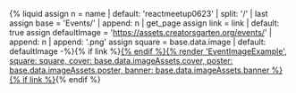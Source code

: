 {% liquid
assign n = name | default: 'reactmeetup0623' | split: '/' | last
assign base = 'Events/' | append: n | get_page
assign link = link | default: true
assign defaultImage = 'https://assets.creatorsgarten.org/events/' | append: n | append: '.png'
assign square = base.data.image | default: defaultImage
-%}{% if link %}<a href="/wiki/{{ base.ref }}">{% endif %}{% render 'EventImageExample',
    square: square,
    cover: base.data.imageAssets.cover,
    poster: base.data.imageAssets.poster,
    banner: base.data.imageAssets.banner %}{% if link %}</a>{% endif %}